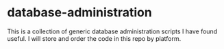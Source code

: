 # database-administration
This is a collection of generic database administration scripts I have found useful. I will store and order the code in this repo by platform.
